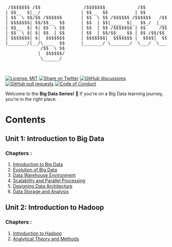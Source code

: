 <pre>



 /$$$$$$$ /$$                /$$$$$$$            /$$                     /$$$$$$                   /$$                  
| $$__  $|__/               | $$__  $$          | $$                    /$$__  $$                 |__/                  
| $$  \ $$/$$ /$$$$$$       | $$  \ $$ /$$$$$$ /$$$$$$   /$$$$$$       | $$  \__/ /$$$$$$  /$$$$$$ /$$ /$$$$$$  /$$$$$$$
| $$$$$$$| $$/$$__  $$      | $$  | $$|____  $|_  $$_/  |____  $$      |  $$$$$$ /$$__  $$/$$__  $| $$/$$__  $$/$$_____/
| $$__  $| $| $$  \ $$      | $$  | $$ /$$$$$$$ | $$     /$$$$$$$       \____  $| $$$$$$$| $$  \__| $| $$$$$$$|  $$$$$$ 
| $$  \ $| $| $$  | $$      | $$  | $$/$$__  $$ | $$ /$$/$$__  $$       /$$  \ $| $$_____| $$     | $| $$_____/\____  $$
| $$$$$$$| $|  $$$$$$$      | $$$$$$$|  $$$$$$$ |  $$$$|  $$$$$$$      |  $$$$$$|  $$$$$$| $$     | $|  $$$$$$$/$$$$$$$/
|_______/|__/\____  $$      |_______/ \_______/  \___/  \_______/       \______/ \_______|__/     |__/\_______|_______/ 
             /$$  \ $$                                                                                                  
            |  $$$$$$/                                                                                                  
             \______/                                                                                                   
                                                                                                    

</pre>
 [![License: MIT](https://img.shields.io/badge/License-MIT-yellow.svg)](LICENSE)
[![Share on Twitter](https://img.shields.io/badge/-Share%20on%20Twitter-blue?logo=twitter&style=flat-square)](https://twitter.com/intent/tweet?text=https%3A%2F%2Fgithub.com%2Fwhoami-anoint%2FBig-Data-Series)
[![GitHub discussions](https://img.shields.io/github/discussions/whoami-anoint/DevOps)](https://github.com/whoami-anoint/Big-Data-Series/discussions)
[![GitHub pull requests](https://img.shields.io/github/issues-pr/whoami-anoint/DevOps)](https://github.com/whoami-anoint/Big-Data-Series/pulls)
[![Code of Conduct](https://img.shields.io/badge/Code%20of%20Conduct-Contributor%20Covenant-blue.svg)](CODE_OF_CONDUCT.md)


Welcome to the **Big Data Series!** 🚀 If you're on a Big Data learning journey, you're in the right place.
# Contents
## Unit 1: Introduction to Big Data
 ### Chapters :
1. [Introduction to Big Data](/Unit%201/1_intro_BD.md)
2. [Evolution of Big Data](/Unit%201/2_Evolution.md)
3. [Data Warehouse Environment](/Unit%201/3_wirehouse.md)
4. [Scalability and Parallel Processing](/Unit%201/4_Scalability_and_Parallel_Processing.md)
5. [Designing Data Architecture](/Unit%201/5_DA.md)
6. [Data Storage and Analysis](/Unit%201/6_BD_Analytics.md)

## Unit 2: Introduction to Hadoop 
### Chapters :
1. [Introduction to Hadoop](/Unit%202/1_intro_hadoop.md)
2. [Analytical Theory and Methods](/Unit%202/2_Analytical_Theory_and_Methods.md)
